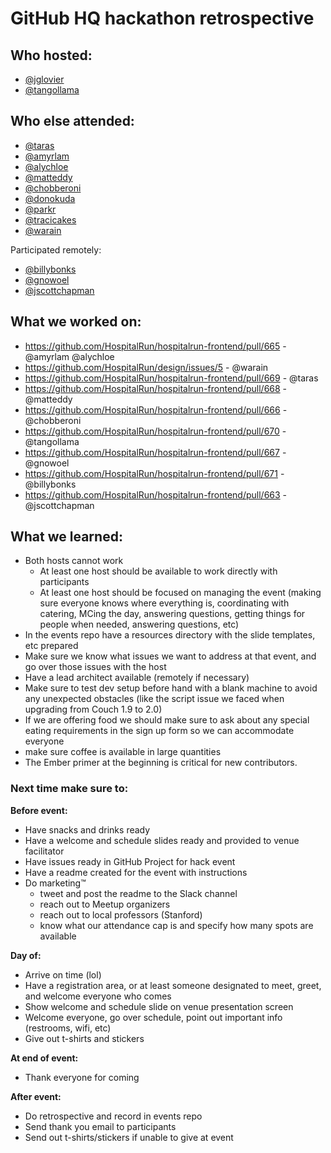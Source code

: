 # GitHub HQ hackathon retrospective

## Who hosted:

- [@jglovier](http://github.com/jglovier)
- [@tangollama](http://github.com/tangollama)

## Who else attended:
- [@taras](http://github.com/taras)
- [@amyrlam](http://github.com/amyrlam)
- [@alychloe](http://github.com/alychloe)
- [@matteddy](http://github.com/matteddy)
- [@chobberoni](http://github.com/chobberoni)
- [@donokuda](http://github.com/donokua)
- [@parkr](http://github.com/parkr)
- [@tracicakes](http://github.com/)
- [@warain](http://github.com/warain)

Participated remotely:

- [@billybonks](http://github.com/)
- [@gnowoel](http://github.com/gnowoel)
- [@jscottchapman](http://github.com/jscottchapman)


## What we worked on:

- https://github.com/HospitalRun/hospitalrun-frontend/pull/665 - @amyrlam @alychloe
- https://github.com/HospitalRun/design/issues/5 - @warain
- https://github.com/HospitalRun/hospitalrun-frontend/pull/669 - @taras
- https://github.com/HospitalRun/hospitalrun-frontend/pull/668 - @matteddy
- https://github.com/HospitalRun/hospitalrun-frontend/pull/666 - @chobberoni
- https://github.com/HospitalRun/hospitalrun-frontend/pull/670 - @tangollama
- https://github.com/HospitalRun/hospitalrun-frontend/pull/667 - @gnowoel
- https://github.com/HospitalRun/hospitalrun-frontend/pull/671 - @billybonks
- https://github.com/HospitalRun/hospitalrun-frontend/pull/663 - @jscottchapman

## What we learned:

- Both hosts cannot work
  - At least one host should be available to work directly with participants
  - At least one host should be focused on managing the event (making sure everyone knows where everything is, coordinating with catering, MCing the day, answering questions, getting things for people when needed, answering questions, etc)
- In the events repo have a resources directory with the slide templates, etc prepared
- Make sure we know what issues we want to address at that event, and go over those issues with the host
- Have a lead architect available (remotely if necessary)
- Make sure to test dev setup before hand with a blank machine to avoid any unexpected obstacles (like the script issue we faced when upgrading from Couch 1.9 to 2.0)
- If we are offering food we should make sure to ask about any special eating requirements in the sign up form so we can accommodate everyone
- make sure coffee is available in large quantities
- The Ember primer at the beginning is critical for new contributors.

### Next time make sure to:

**Before event:**
- Have snacks and drinks ready
- Have a welcome and schedule slides ready and provided to venue facilitator
- Have issues ready in GitHub Project for hack event
- Have a readme created for the event with instructions
- Do marketing™
	- tweet and post the readme to the Slack channel
  - reach out to Meetup organizers
  - reach out to local professors (Stanford)
  - know what our attendance cap is and specify how many spots are available

**Day of:**
- Arrive on time (lol)
- Have a registration area, or at least someone designated to meet, greet, and welcome everyone who comes
- Show welcome and schedule slide on venue presentation screen
- Welcome everyone, go over schedule, point out important info (restrooms, wifi, etc)
- Give out t-shirts and stickers

**At end of event:**
- Thank everyone for coming

**After event:**
- Do retrospective and record in events repo
- Send thank you email to participants
- Send out t-shirts/stickers if unable to give at event
